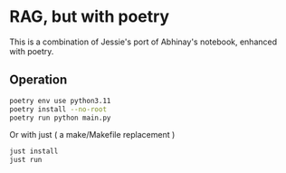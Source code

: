 # RAG, but with poetry

This is a combination of Jessie's port of Abhinay's notebook, enhanced with poetry.

## Operation

```bash
poetry env use python3.11
poetry install --no-root
poetry run python main.py
```

Or with just ( a make/Makefile replacement )

```bash
just install
just run
```
